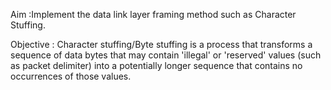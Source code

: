 Aim :Implement the data link layer framing method such as Character Stuffing.

Objective : Character stuffing/Byte stuffing is a process that transforms a sequence of data bytes that may contain 'illegal' or 'reserved' values (such as packet delimiter) into a potentially longer sequence that contains no occurrences of those values. 

